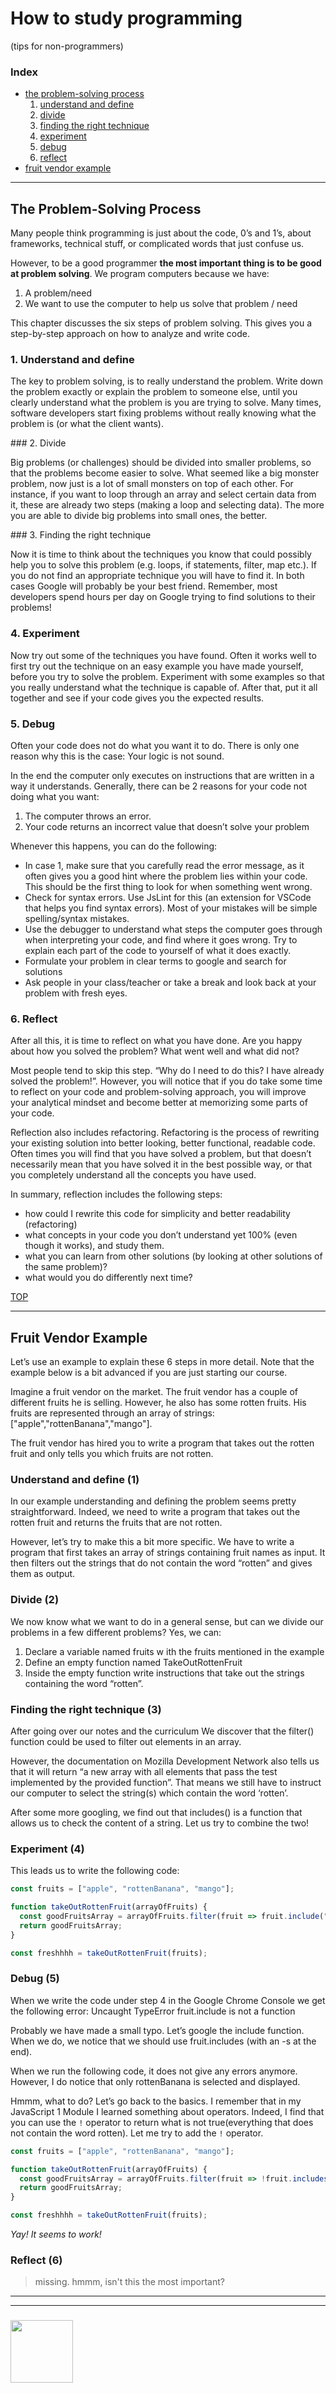 # How to study programming 

(tips for non-programmers)

### Index
* [the problem-solving process](#the-problem-solving-process)
  1. [understand and define](#1--understand-and-define)
  1. [divide](#2--divide)
  1. [finding the right technique](#3--finding-the-right-technique)
  1. [experiment](#4--experiment)
  1. [debug](#5--debug)
  1. [reflect](#6--reflect)
* [fruit vendor example](#fruit-vendor-example)


---

## The Problem-Solving Process

Many people think programming is just about the code, 0’s and 1’s, about frameworks, technical stuff, or complicated words that just confuse us.

However, to be a good programmer ​__the most important thing is to be good at problem solving__. ​We program computers because we have:
1. A problem/need
2. We want to use the computer to help us solve that problem / need

This chapter discusses the six steps of problem solving. This gives you a step-by-step approach on how to analyze and write code.

### 1. Understand and define

The key to problem solving, is to really understand the problem. Write down the problem exactly or explain the problem to someone else, until you clearly understand what the problem is you are trying to solve. Many times, software developers start fixing problems without really knowing what the problem is (or what the client wants).

###​ ​2. Divide

Big problems (or challenges) should be divided into smaller problems, so that the problems become easier to solve. What seemed like a big monster problem, now just is a lot of small monsters on top of each other. For instance, if you want to loop through an array and select certain data from it, these are already two steps (making a loop and selecting data). The more you are able to divide big problems into small ones, the better.

###​ ​3. Finding the right technique

Now it is time to think about the techniques you know that could possibly help you to solve this problem (e.g. loops, if statements, filter, map etc.). If you do not find an appropriate technique you will have to find it. In both cases Google will probably be your best friend. Remember, most developers spend hours per day on Google trying to find solutions to their problems!

### 4. Experiment

Now try out some of the techniques you have found. Often it works well to first try out the technique on an easy example you have made yourself, before you try to solve the problem. Experiment with some examples so that you really understand what the technique is capable of. After that, put it all together and see if your code gives you the expected results.

### 5. Debug

Often your code does not do what you want it to do. There is only one reason why this is the case: ​Your logic is not sound​.

In the end the computer only executes on instructions that are written in a way it understands. Generally, there can be 2 reasons for your code not doing what you want:
1. The computer throws an error.
2. Your code returns an incorrect value that doesn’t solve your problem

Whenever this happens, you can do the following:
* In case 1, make sure that you carefully read the error message, as it often
gives you a good hint where the problem lies within your code. This should be
the first thing to look for when something went wrong.
* Check for syntax errors. Use JsLint for this (an extension for VSCode that
helps you find syntax errors). Most of your mistakes will be simple
spelling/syntax mistakes.
* Use the debugger to understand what steps the computer goes through when
interpreting your code, and find where it goes wrong. Try to explain each part
of the code to yourself of what it does exactly.
* Formulate your problem in clear terms to google and search for solutions
* Ask people in your class/teacher or take a break and look back at your
problem with fresh eyes.

### 6. Reflect

After all this, it is time to reflect on what you have done. Are you happy about how you solved the problem? What went well and what did not?

Most people tend to skip this step. “Why do I need to do this? I have already solved the problem!”. However, you will notice that if you do take some time to reflect on your code and problem-solving approach, you will improve your analytical mindset and become better at memorizing some parts of your code.

Reflection also includes ​refactoring​. Refactoring is the process of rewriting your existing solution into better looking, better functional, readable code. Often times you will find that you have solved a problem, but that doesn’t necessarily mean that you have solved it in the best possible way, or that you completely understand all the concepts you have used.

In summary, reflection includes the following steps:
* how could I rewrite this code for simplicity and better readability (refactoring)
* what concepts in your code you don’t understand yet 100% (even though it
works), and study them.
* what you can learn from other solutions (by looking at other solutions of the
same problem)?
* what would you do differently next time?

[TOP](#how-to-study-programming)

---

## Fruit Vendor Example

Let’s use an example to explain these 6 steps in more detail. ​Note that the example below is a bit advanced if you are just starting our course.

Imagine a fruit vendor on the market. The fruit vendor has a couple of different fruits he is selling. However, he also has some rotten fruits. His fruits are represented through an array of strings: ["apple","rottenBanana","mango"].

The fruit vendor has hired you to write a program that takes out the rotten fruit and only tells you which fruits are not rotten.

### Understand and define (1)

In our example understanding and defining the problem seems pretty straightforward. Indeed, we need to write a program that takes out the rotten fruit and returns the fruits that are not rotten.

However, let’s try to make this a bit more specific. We have to write a program that first takes an array of strings containing fruit names as input. It then filters out the strings that do not contain the word “rotten” and gives them as output.

### Divide (2)

We now know what we want to do in a general sense, but can we divide our problems in a few different problems? Yes, we can:
1. Declare a variable named ​fruits w​ ith the fruits mentioned in the example
1. Define an empty function named ​TakeOutRottenFruit
1. Inside the empty function write instructions that take out the strings containing the word “rotten”.

### ​Finding the right technique (3)

After going over our notes and the curriculum We discover that the filter() function could be used to filter out elements in an array.

However, the documentation on Mozilla Development Network also tells us that it will return “a new array with all elements that pass the test implemented by the provided function”. That means we still have to instruct our computer to select the string(s) which contain the word ‘rotten’.

After some more googling, we find out that includes() is a function that allows us to check the content of a string. Let us try to combine the two!

### Experiment (4)

This leads us to write the following code:
```js
const fruits = ["apple", "rottenBanana", "mango"];

function takeOutRottenFruit(arrayOfFruits) {
  const goodFruitsArray = arrayOfFruits.filter(fruit => fruit.include("rotten")); 
  return goodFruitsArray;
}

const freshhhh = takeOutRottenFruit(fruits);
```

### Debug (5)

When we write the code under step 4 in the Google Chrome Console we get the following error: ​Uncaught TypeError fruit.include is not a function

Probably we have made a small typo. Let’s google the include function. When we do, we notice that we should use fruit.includes (with an -s at the end).

When we run the following code, it does not give any errors anymore.  
However, I do notice that only ​rottenBanana ​is selected and displayed.

Hmmm, what to do? Let’s go back to the basics. I remember that in my JavaScript 1 Module I learned something about ​operators.​ Indeed, I find that you can use the ​```!``` operator​ to return what is not ​true​ (everything that does ​not​ contain the word rotten). Let me try to add the ​```!``` operator.

```js
const fruits = ["apple", "rottenBanana", "mango"];

function takeOutRottenFruit(arrayOfFruits) {
  const goodFruitsArray = arrayOfFruits.filter(fruit => !fruit.includes("rotten")); 
  return goodFruitsArray;
} 

const freshhhh = takeOutRottenFruit(fruits);
```

_Yay! It seems to work!_

### Reflect (6)

> missing.  hmmm, isn't this the most important?

___
___
### <a href="https://hackyourfuture.be" target="_blank"><img src="https://pbs.twimg.com/profile_images/984474625009741824/Bs_qKx6-_400x400.jpg" width="100" height="100"></img></a>
